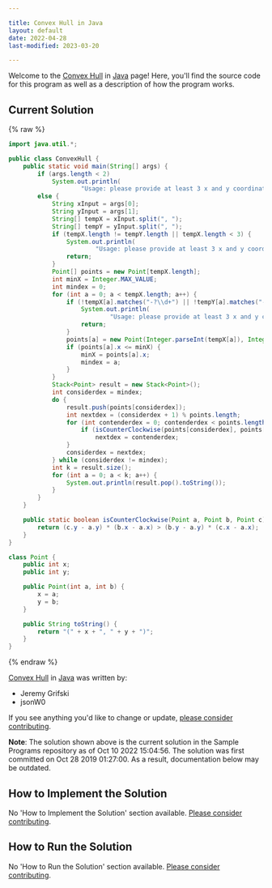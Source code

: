 ```yaml
---

title: Convex Hull in Java
layout: default
date: 2022-04-28
last-modified: 2023-03-20

---
```


Welcome to the [Convex Hull](https://sampleprograms.io/projects/convex-hull) in [Java](https://sampleprograms.io/languages/java) page! Here, you'll find the source code for this program as well as a description of how the program works.

## Current Solution

{% raw %}

```java
import java.util.*;

public class ConvexHull {
    public static void main(String[] args) {
        if (args.length < 2)
            System.out.println(
                    "Usage: please provide at least 3 x and y coordinates as separate lists (e.g. \"100, 440, 210\")");
        else {
            String xInput = args[0];
            String yInput = args[1];
            String[] tempX = xInput.split(", ");
            String[] tempY = yInput.split(", ");
            if (tempX.length != tempY.length || tempX.length < 3) {
                System.out.println(
                        "Usage: please provide at least 3 x and y coordinates as separate lists (e.g. \"100, 440, 210\")");
                return;
            }
            Point[] points = new Point[tempX.length];
            int minX = Integer.MAX_VALUE;
            int mindex = 0;
            for (int a = 0; a < tempX.length; a++) {
                if (!tempX[a].matches("-?\\d+") || !tempY[a].matches("-?\\d+")) {
                    System.out.println(
                            "Usage: please provide at least 3 x and y coordinates as separate lists (e.g. \"100, 440, 210\")");
                    return;
                }
                points[a] = new Point(Integer.parseInt(tempX[a]), Integer.parseInt(tempY[a]));
                if (points[a].x <= minX) {
                    minX = points[a].x;
                    mindex = a;
                }
            }
            Stack<Point> result = new Stack<Point>();
            int considerdex = mindex;
            do {
                result.push(points[considerdex]);
                int nextdex = (considerdex + 1) % points.length;
                for (int contenderdex = 0; contenderdex < points.length; contenderdex++) {
                    if (isCounterClockwise(points[considerdex], points[nextdex], points[contenderdex]))
                        nextdex = contenderdex;
                }
                considerdex = nextdex;
            } while (considerdex != mindex);
            int k = result.size();
            for (int a = 0; a < k; a++) {
                System.out.println(result.pop().toString());
            }
        }
    }

    public static boolean isCounterClockwise(Point a, Point b, Point c) {
        return (c.y - a.y) * (b.x - a.x) > (b.y - a.y) * (c.x - a.x);
    }
}

class Point {
    public int x;
    public int y;

    public Point(int a, int b) {
        x = a;
        y = b;
    }

    public String toString() {
        return "(" + x + ", " + y + ")";
    }
}
```

{% endraw %}

[Convex Hull](https://sampleprograms.io/projects/convex-hull) in [Java](https://sampleprograms.io/languages/java) was written by:

- Jeremy Grifski
- jsonW0

If you see anything you'd like to change or update, [please consider contributing](https://github.com/TheRenegadeCoder/sample-programs).

**Note**: The solution shown above is the current solution in the Sample Programs repository as of Oct 10 2022 15:04:56. The solution was first committed on Oct 28 2019 01:27:00. As a result, documentation below may be outdated.

## How to Implement the Solution

No 'How to Implement the Solution' section available. [Please consider contributing](https://github.com/TheRenegadeCoder/sample-programs-website).

## How to Run the Solution

No 'How to Run the Solution' section available. [Please consider contributing](https://github.com/TheRenegadeCoder/sample-programs-website).